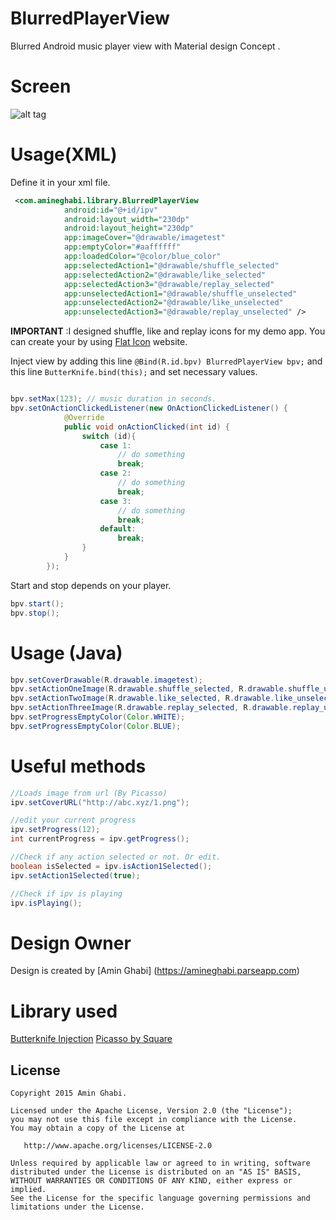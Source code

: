 # BlurredPlayerView

Blurred Android music player view with Material design Concept .

# Screen
![alt tag](http://i59.tinypic.com/n1z8ty.png)

# Usage(XML)

Define it in your xml file.

```xml
 <com.amineghabi.library.BlurredPlayerView
            android:id="@+id/ipv"
            android:layout_width="230dp"
            android:layout_height="230dp"
            app:imageCover="@drawable/imagetest"
            app:emptyColor="#aaffffff"
            app:loadedColor="@color/blue_color"
            app:selectedAction1="@drawable/shuffle_selected"
            app:selectedAction2="@drawable/like_selected"
            app:selectedAction3="@drawable/replay_selected"
            app:unselectedAction1="@drawable/shuffle_unselected"
            app:unselectedAction2="@drawable/like_unselected"
            app:unselectedAction3="@drawable/replay_unselected" />
```

**IMPORTANT** :I designed shuffle, like and replay icons for my demo app. You can create your by using
[Flat Icon](http://flaticon.com) website.


Inject view by adding this line  ```@Bind(R.id.bpv) BlurredPlayerView bpv;``` and this line ```ButterKnife.bind(this);```  and set necessary values.

```java

bpv.setMax(123); // music duration in seconds.
bpv.setOnActionClickedListener(new OnActionClickedListener() {
            @Override
            public void onActionClicked(int id) {
                switch (id){
                    case 1:
                        // do something
                        break;
                    case 2:
                        // do something
                        break;
                    case 3:
                        // do something
                        break;
                    default:
                        break;
                }
            }
        });
```

Start and stop depends on your player.

```java
bpv.start();
bpv.stop();
```

# Usage (Java)

```java
bpv.setCoverDrawable(R.drawable.imagetest);
bpv.setActionOneImage(R.drawable.shuffle_selected, R.drawable.shuffle_unselected);
bpv.setActionTwoImage(R.drawable.like_selected, R.drawable.like_unselected);
bpv.setActionThreeImage(R.drawable.replay_selected, R.drawable.replay_unselected);
bpv.setProgressEmptyColor(Color.WHITE);
bpv.setProgressEmptyColor(Color.BLUE);
```

# Useful methods

```java
//Loads image from url (By Picasso)
ipv.setCoverURL("http://abc.xyz/1.png");
```

```java
//edit your current progress
ipv.setProgress(12);
int currentProgress = ipv.getProgress();
```

```java
//Check if any action selected or not. Or edit.
boolean isSelected = ipv.isAction1Selected();
ipv.setAction1Selected(true);
```

```java
//Check if ipv is playing
ipv.isPlaying();
```

# Design Owner

Design is created by [Amin Ghabi] (https://amineghabi.parseapp.com)


# Library used

[Butterknife Injection](https://github.com/JakeWharton/butterknife)
[Picasso by Square](http://square.github.io/picasso/)


License
--------


    Copyright 2015 Amin Ghabi.

    Licensed under the Apache License, Version 2.0 (the "License");
    you may not use this file except in compliance with the License.
    You may obtain a copy of the License at

       http://www.apache.org/licenses/LICENSE-2.0

    Unless required by applicable law or agreed to in writing, software
    distributed under the License is distributed on an "AS IS" BASIS,
    WITHOUT WARRANTIES OR CONDITIONS OF ANY KIND, either express or implied.
    See the License for the specific language governing permissions and
    limitations under the License.


